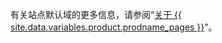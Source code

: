 有关站点默认域的更多信息，请参阅“[关于 {{ site.data.variables.product.prodname_pages }}](/articles/about-github-pages#types-of-github-pages-sites)”。
